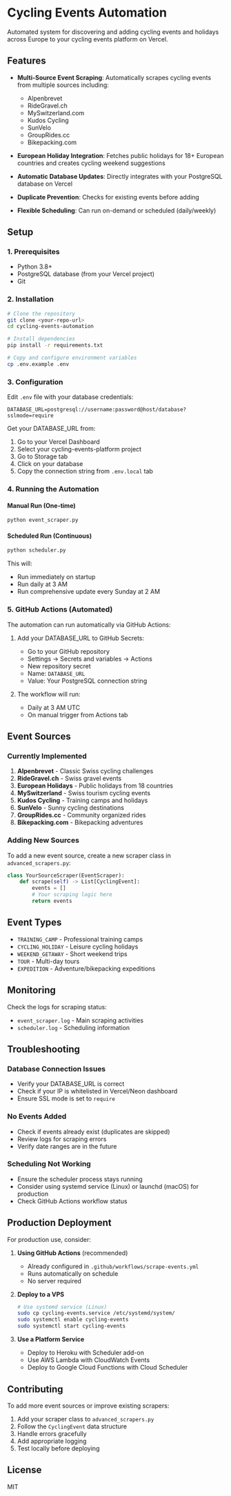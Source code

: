 # Cycling Events Automation

Automated system for discovering and adding cycling events and holidays across Europe to your cycling events platform on Vercel.

## Features

- **Multi-Source Event Scraping**: Automatically scrapes cycling events from multiple sources including:
  - Alpenbrevet
  - RideGravel.ch
  - MySwitzerland.com
  - Kudos Cycling
  - SunVelo
  - GroupRides.cc
  - Bikepacking.com

- **European Holiday Integration**: Fetches public holidays for 18+ European countries and creates cycling weekend suggestions

- **Automatic Database Updates**: Directly integrates with your PostgreSQL database on Vercel

- **Duplicate Prevention**: Checks for existing events before adding

- **Flexible Scheduling**: Can run on-demand or scheduled (daily/weekly)

## Setup

### 1. Prerequisites

- Python 3.8+
- PostgreSQL database (from your Vercel project)
- Git

### 2. Installation

```bash
# Clone the repository
git clone <your-repo-url>
cd cycling-events-automation

# Install dependencies
pip install -r requirements.txt

# Copy and configure environment variables
cp .env.example .env
```

### 3. Configuration

Edit `.env` file with your database credentials:

```env
DATABASE_URL=postgresql://username:password@host/database?sslmode=require
```

Get your DATABASE_URL from:
1. Go to your Vercel Dashboard
2. Select your cycling-events-platform project
3. Go to Storage tab
4. Click on your database
5. Copy the connection string from `.env.local` tab

### 4. Running the Automation

#### Manual Run (One-time)
```bash
python event_scraper.py
```

#### Scheduled Run (Continuous)
```bash
python scheduler.py
```

This will:
- Run immediately on startup
- Run daily at 3 AM
- Run comprehensive update every Sunday at 2 AM

### 5. GitHub Actions (Automated)

The automation can run automatically via GitHub Actions:

1. Add your DATABASE_URL to GitHub Secrets:
   - Go to your GitHub repository
   - Settings → Secrets and variables → Actions
   - New repository secret
   - Name: `DATABASE_URL`
   - Value: Your PostgreSQL connection string

2. The workflow will run:
   - Daily at 3 AM UTC
   - On manual trigger from Actions tab

## Event Sources

### Currently Implemented

1. **Alpenbrevet** - Classic Swiss cycling challenges
2. **RideGravel.ch** - Swiss gravel events
3. **European Holidays** - Public holidays from 18 countries
4. **MySwitzerland** - Swiss tourism cycling events
5. **Kudos Cycling** - Training camps and holidays
6. **SunVelo** - Sunny cycling destinations
7. **GroupRides.cc** - Community organized rides
8. **Bikepacking.com** - Bikepacking adventures

### Adding New Sources

To add a new event source, create a new scraper class in `advanced_scrapers.py`:

```python
class YourSourceScraper(EventScraper):
    def scrape(self) -> List[CyclingEvent]:
        events = []
        # Your scraping logic here
        return events
```

## Event Types

- `TRAINING_CAMP` - Professional training camps
- `CYCLING_HOLIDAY` - Leisure cycling holidays
- `WEEKEND_GETAWAY` - Short weekend trips
- `TOUR` - Multi-day tours
- `EXPEDITION` - Adventure/bikepacking expeditions

## Monitoring

Check the logs for scraping status:
- `event_scraper.log` - Main scraping activities
- `scheduler.log` - Scheduling information

## Troubleshooting

### Database Connection Issues
- Verify your DATABASE_URL is correct
- Check if your IP is whitelisted in Vercel/Neon dashboard
- Ensure SSL mode is set to `require`

### No Events Added
- Check if events already exist (duplicates are skipped)
- Review logs for scraping errors
- Verify date ranges are in the future

### Scheduling Not Working
- Ensure the scheduler process stays running
- Consider using systemd service (Linux) or launchd (macOS) for production
- Check GitHub Actions workflow status

## Production Deployment

For production use, consider:

1. **Using GitHub Actions** (recommended)
   - Already configured in `.github/workflows/scrape-events.yml`
   - Runs automatically on schedule
   - No server required

2. **Deploy to a VPS**
   ```bash
   # Use systemd service (Linux)
   sudo cp cycling-events.service /etc/systemd/system/
   sudo systemctl enable cycling-events
   sudo systemctl start cycling-events
   ```

3. **Use a Platform Service**
   - Deploy to Heroku with Scheduler add-on
   - Use AWS Lambda with CloudWatch Events
   - Deploy to Google Cloud Functions with Cloud Scheduler

## Contributing

To add more event sources or improve existing scrapers:

1. Add your scraper class to `advanced_scrapers.py`
2. Follow the `CyclingEvent` data structure
3. Handle errors gracefully
4. Add appropriate logging
5. Test locally before deploying

## License

MIT